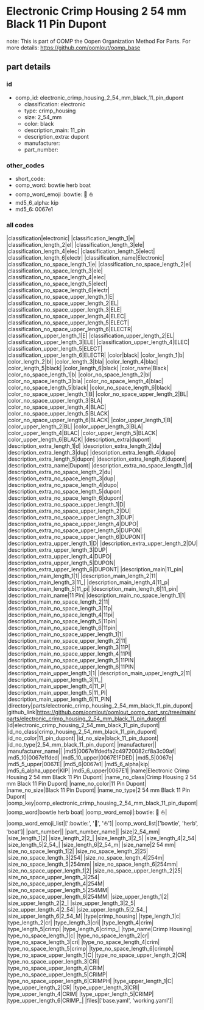 # Electronic Crimp Housing 2 54 mm Black 11 Pin Dupont  

note: This is part of OOMP the Oopen Organization Method For Parts. For more details: https://github.com/oomlout/oomp_base

##  part details





### id
* oomp_id: electronic_crimp_housing_2_54_mm_black_11_pin_dupont
  * classification: electronic
  * type: crimp_housing
  * size: 2_54_mm
  * color: black
  * description_main: 11_pin
  * description_extra: dupont
  * manufacturer: 
  * part_number: 

### other_codes
* short_code: 
* oomp_word: bowtie herb boat
* oomp_word_emoji :bowtie: :herb: :boat:
* md5_6_alpha: kip
* md5_6: 0067e1

### all codes 
|classification|electronic|
|classification_length_1|e|
|classification_length_2|el|
|classification_length_3|ele|
|classification_length_4|elec|
|classification_length_5|elect|
|classification_length_6|electr|
|classification_name|Electronic|
|classification_no_space_length_1|e|
|classification_no_space_length_2|el|
|classification_no_space_length_3|ele|
|classification_no_space_length_4|elec|
|classification_no_space_length_5|elect|
|classification_no_space_length_6|electr|
|classification_no_space_upper_length_1|E|
|classification_no_space_upper_length_2|EL|
|classification_no_space_upper_length_3|ELE|
|classification_no_space_upper_length_4|ELEC|
|classification_no_space_upper_length_5|ELECT|
|classification_no_space_upper_length_6|ELECTR|
|classification_upper_length_1|E|
|classification_upper_length_2|EL|
|classification_upper_length_3|ELE|
|classification_upper_length_4|ELEC|
|classification_upper_length_5|ELECT|
|classification_upper_length_6|ELECTR|
|color|black|
|color_length_1|b|
|color_length_2|bl|
|color_length_3|bla|
|color_length_4|blac|
|color_length_5|black|
|color_length_6|black|
|color_name|Black|
|color_no_space_length_1|b|
|color_no_space_length_2|bl|
|color_no_space_length_3|bla|
|color_no_space_length_4|blac|
|color_no_space_length_5|black|
|color_no_space_length_6|black|
|color_no_space_upper_length_1|B|
|color_no_space_upper_length_2|BL|
|color_no_space_upper_length_3|BLA|
|color_no_space_upper_length_4|BLAC|
|color_no_space_upper_length_5|BLACK|
|color_no_space_upper_length_6|BLACK|
|color_upper_length_1|B|
|color_upper_length_2|BL|
|color_upper_length_3|BLA|
|color_upper_length_4|BLAC|
|color_upper_length_5|BLACK|
|color_upper_length_6|BLACK|
|description_extra|dupont|
|description_extra_length_1|d|
|description_extra_length_2|du|
|description_extra_length_3|dup|
|description_extra_length_4|dupo|
|description_extra_length_5|dupon|
|description_extra_length_6|dupont|
|description_extra_name|Dupont|
|description_extra_no_space_length_1|d|
|description_extra_no_space_length_2|du|
|description_extra_no_space_length_3|dup|
|description_extra_no_space_length_4|dupo|
|description_extra_no_space_length_5|dupon|
|description_extra_no_space_length_6|dupont|
|description_extra_no_space_upper_length_1|D|
|description_extra_no_space_upper_length_2|DU|
|description_extra_no_space_upper_length_3|DUP|
|description_extra_no_space_upper_length_4|DUPO|
|description_extra_no_space_upper_length_5|DUPON|
|description_extra_no_space_upper_length_6|DUPONT|
|description_extra_upper_length_1|D|
|description_extra_upper_length_2|DU|
|description_extra_upper_length_3|DUP|
|description_extra_upper_length_4|DUPO|
|description_extra_upper_length_5|DUPON|
|description_extra_upper_length_6|DUPONT|
|description_main|11_pin|
|description_main_length_1|1|
|description_main_length_2|11|
|description_main_length_3|11_|
|description_main_length_4|11_p|
|description_main_length_5|11_pi|
|description_main_length_6|11_pin|
|description_main_name|11 Pin|
|description_main_no_space_length_1|1|
|description_main_no_space_length_2|11|
|description_main_no_space_length_3|11p|
|description_main_no_space_length_4|11pi|
|description_main_no_space_length_5|11pin|
|description_main_no_space_length_6|11pin|
|description_main_no_space_upper_length_1|1|
|description_main_no_space_upper_length_2|11|
|description_main_no_space_upper_length_3|11P|
|description_main_no_space_upper_length_4|11PI|
|description_main_no_space_upper_length_5|11PIN|
|description_main_no_space_upper_length_6|11PIN|
|description_main_upper_length_1|1|
|description_main_upper_length_2|11|
|description_main_upper_length_3|11_|
|description_main_upper_length_4|11_P|
|description_main_upper_length_5|11_PI|
|description_main_upper_length_6|11_PIN|
|directory|parts/electronic_crimp_housing_2_54_mm_black_11_pin_dupont|
|github_link|https://github.com/oomlout/oomlout_oomp_part_src/tree/main/parts/electronic_crimp_housing_2_54_mm_black_11_pin_dupont|
|id|electronic_crimp_housing_2_54_mm_black_11_pin_dupont|
|id_no_class|crimp_housing_2_54_mm_black_11_pin_dupont|
|id_no_color|11_pin_dupont|
|id_no_size|black_11_pin_dupont|
|id_no_type|2_54_mm_black_11_pin_dupont|
|manufacturer||
|manufacturer_name||
|md5|0067e1fdedfa2c49720082cf8a3c09af|
|md5_10|0067e1fded|
|md5_10_upper|0067E1FDED|
|md5_5|0067e|
|md5_5_upper|0067E|
|md5_6|0067e1|
|md5_6_alpha|kip|
|md5_6_alpha_upper|KIP|
|md5_6_upper|0067E1|
|name|Electronic Crimp Housing 2 54 mm Black 11 Pin Dupont|
|name_no_class|Crimp Housing 2 54 mm Black 11 Pin Dupont|
|name_no_color|11 Pin Dupont|
|name_no_size|Black 11 Pin Dupont|
|name_no_type|2 54 mm Black 11 Pin Dupont|
|oomp_key|oomp_electronic_crimp_housing_2_54_mm_black_11_pin_dupont|
|oomp_word|bowtie herb boat|
|oomp_word_emoji|:bowtie: :herb: :boat:|
|oomp_word_emoji_list|[':bowtie:', ':herb:', ':boat:']|
|oomp_word_list|['bowtie', 'herb', 'boat']|
|part_number||
|part_number_name||
|size|2_54_mm|
|size_length_1|2|
|size_length_2|2_|
|size_length_3|2_5|
|size_length_4|2_54|
|size_length_5|2_54_|
|size_length_6|2_54_m|
|size_name|2 54 mm|
|size_no_space_length_1|2|
|size_no_space_length_2|25|
|size_no_space_length_3|254|
|size_no_space_length_4|254m|
|size_no_space_length_5|254mm|
|size_no_space_length_6|254mm|
|size_no_space_upper_length_1|2|
|size_no_space_upper_length_2|25|
|size_no_space_upper_length_3|254|
|size_no_space_upper_length_4|254M|
|size_no_space_upper_length_5|254MM|
|size_no_space_upper_length_6|254MM|
|size_upper_length_1|2|
|size_upper_length_2|2_|
|size_upper_length_3|2_5|
|size_upper_length_4|2_54|
|size_upper_length_5|2_54_|
|size_upper_length_6|2_54_M|
|type|crimp_housing|
|type_length_1|c|
|type_length_2|cr|
|type_length_3|cri|
|type_length_4|crim|
|type_length_5|crimp|
|type_length_6|crimp_|
|type_name|Crimp Housing|
|type_no_space_length_1|c|
|type_no_space_length_2|cr|
|type_no_space_length_3|cri|
|type_no_space_length_4|crim|
|type_no_space_length_5|crimp|
|type_no_space_length_6|crimph|
|type_no_space_upper_length_1|C|
|type_no_space_upper_length_2|CR|
|type_no_space_upper_length_3|CRI|
|type_no_space_upper_length_4|CRIM|
|type_no_space_upper_length_5|CRIMP|
|type_no_space_upper_length_6|CRIMPH|
|type_upper_length_1|C|
|type_upper_length_2|CR|
|type_upper_length_3|CRI|
|type_upper_length_4|CRIM|
|type_upper_length_5|CRIMP|
|type_upper_length_6|CRIMP_|
|files|['base.yaml', 'working.yaml']|
